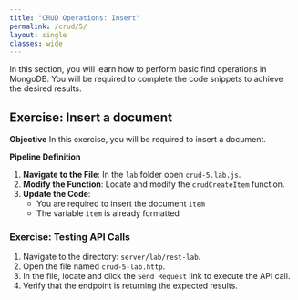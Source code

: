 ```yaml
---
title: "CRUD Operations: Insert"
permalink: /crud/5/
layout: single
classes: wide
---
```


In this section, you will learn how to perform basic find operations in MongoDB. You will be required to complete the code snippets to achieve the desired results.

## Exercise: Insert a document

**Objective** 
In this exercise, you will be required to insert a document.

**Pipeline Definition**  

1. **Navigate to the File**: In the `lab` folder open `crud-5.lab.js`.
2. **Modify the Function**: Locate and modify the `crudCreateItem` function.
3. **Update the Code**:
    - You are required to insert the document `item`
    - The variable `item` is already formatted

### Exercise: Testing API Calls

1. Navigate to the directory: `server/lab/rest-lab`.
2. Open the file named `crud-5-lab.http`.
3. In the file, locate and click the `Send Request` link to execute the API call.
4. Verify that the endpoint is returning the expected results.
